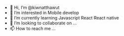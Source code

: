 - 👋 Hi, I’m @kiwnatthawut
- 👀 I’m interested in Mobile develop
- 🌱 I’m currently learning Javascript React React native
- 💞️ I’m looking to collaborate on ...
- 📫 How to reach me ...

<!---
kiwnatthawut/kiwnatthawut is a ✨ special ✨ repository because its `README.md` (this file) appears on your GitHub profile.
You can click the Preview link to take a look at your changes.
--->
